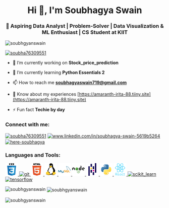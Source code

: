 <h1 align="center">Hi 👋, I'm Soubhagya Swain</h1>
<h3 align="center">🚀 Aspiring Data Analyst | Problem-Solver | Data Visualization & ML Enthusiast | CS Student at KIIT</h3>

<p align="left"> <img src="https://komarev.com/ghpvc/?username=soubhgyanswain&label=Profile%20views&color=0e75b6&style=flat" alt="soubhgyanswain" /> </p>

<p align="left"> <a href="https://twitter.com/soubha76309551" target="blank"><img src="https://img.shields.io/twitter/follow/soubha76309551?logo=twitter&style=for-the-badge" alt="soubha76309551" /></a> </p>

- 🔭 I’m currently working on **Stock_price_prediction**

- 🌱 I’m currently learning **Python Essentials 2**

- 📫 How to reach me **soubhagyaswain719@gmail.com**

- 📄 Know about my experiences [https://amaranth-irita-88.tiiny.site](https://amaranth-irita-88.tiiny.site)

- ⚡ Fun fact **Techie by day**

<h3 align="left">Connect with me:</h3>
<p align="left">
<a href="https://twitter.com/soubha76309551" target="blank"><img align="center" src="https://raw.githubusercontent.com/rahuldkjain/github-profile-readme-generator/master/src/images/icons/Social/twitter.svg" alt="soubha76309551" height="30" width="40" /></a>
<a href="https://linkedin.com/in/www.linkedin.com/in/soubhagya-swain-5619b5264" target="blank"><img align="center" src="https://raw.githubusercontent.com/rahuldkjain/github-profile-readme-generator/master/src/images/icons/Social/linked-in-alt.svg" alt="www.linkedin.com/in/soubhagya-swain-5619b5264" height="30" width="40" /></a>
<a href="https://instagram.com/here-soubhagya" target="blank"><img align="center" src="https://raw.githubusercontent.com/rahuldkjain/github-profile-readme-generator/master/src/images/icons/Social/instagram.svg" alt="here-soubhagya" height="30" width="40" /></a>
</p>

<h3 align="left">Languages and Tools:</h3>
<p align="left"> <a href="https://www.w3schools.com/css/" target="_blank" rel="noreferrer"> <img src="https://raw.githubusercontent.com/devicons/devicon/master/icons/css3/css3-original-wordmark.svg" alt="css3" width="40" height="40"/> </a> <a href="https://git-scm.com/" target="_blank" rel="noreferrer"> <img src="https://www.vectorlogo.zone/logos/git-scm/git-scm-icon.svg" alt="git" width="40" height="40"/> </a> <a href="https://www.w3.org/html/" target="_blank" rel="noreferrer"> <img src="https://raw.githubusercontent.com/devicons/devicon/master/icons/html5/html5-original-wordmark.svg" alt="html5" width="40" height="40"/> </a> <a href="https://www.linux.org/" target="_blank" rel="noreferrer"> <img src="https://raw.githubusercontent.com/devicons/devicon/master/icons/linux/linux-original.svg" alt="linux" width="40" height="40"/> </a> <a href="https://www.mysql.com/" target="_blank" rel="noreferrer"> <img src="https://raw.githubusercontent.com/devicons/devicon/master/icons/mysql/mysql-original-wordmark.svg" alt="mysql" width="40" height="40"/> </a> <a href="https://nodejs.org" target="_blank" rel="noreferrer"> <img src="https://raw.githubusercontent.com/devicons/devicon/master/icons/nodejs/nodejs-original-wordmark.svg" alt="nodejs" width="40" height="40"/> </a> <a href="https://pandas.pydata.org/" target="_blank" rel="noreferrer"> <img src="https://raw.githubusercontent.com/devicons/devicon/2ae2a900d2f041da66e950e4d48052658d850630/icons/pandas/pandas-original.svg" alt="pandas" width="40" height="40"/> </a> <a href="https://www.python.org" target="_blank" rel="noreferrer"> <img src="https://raw.githubusercontent.com/devicons/devicon/master/icons/python/python-original.svg" alt="python" width="40" height="40"/> </a> <a href="https://reactjs.org/" target="_blank" rel="noreferrer"> <img src="https://raw.githubusercontent.com/devicons/devicon/master/icons/react/react-original-wordmark.svg" alt="react" width="40" height="40"/> </a> <a href="https://scikit-learn.org/" target="_blank" rel="noreferrer"> <img src="https://upload.wikimedia.org/wikipedia/commons/0/05/Scikit_learn_logo_small.svg" alt="scikit_learn" width="40" height="40"/> </a> <a href="https://www.tensorflow.org" target="_blank" rel="noreferrer"> <img src="https://www.vectorlogo.zone/logos/tensorflow/tensorflow-icon.svg" alt="tensorflow" width="40" height="40"/> </a> </p>

<p><img align="left" src="https://github-readme-stats.vercel.app/api/top-langs?username=soubhgyanswain&show_icons=true&locale=en&layout=compact" alt="soubhgyanswain" /></p>

<p>&nbsp;<img align="center" src="https://github-readme-stats.vercel.app/api?username=soubhgyanswain&show_icons=true&locale=en" alt="soubhgyanswain" /></p>

<p><img align="center" src="https://github-readme-streak-stats.herokuapp.com/?user=soubhgyanswain&" alt="soubhgyanswain" /></p>
